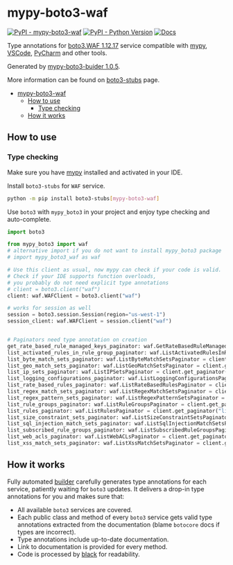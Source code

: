 # mypy-boto3-waf

[![PyPI - mypy-boto3-waf](https://img.shields.io/pypi/v/mypy-boto3-waf.svg?color=blue)](https://pypi.org/project/mypy-boto3-waf)
[![PyPI - Python Version](https://img.shields.io/pypi/pyversions/mypy-boto3-waf.svg?color=blue)](https://pypi.org/project/mypy-boto3-waf)
[![Docs](https://img.shields.io/readthedocs/mypy-boto3-builder.svg?color=blue)](https://mypy-boto3-builder.readthedocs.io/)

Type annotations for
[boto3.WAF 1.12.17](https://boto3.amazonaws.com/v1/documentation/api/1.12.17/reference/services/waf.html#WAF) service
compatible with [mypy](https://github.com/python/mypy), [VSCode](https://code.visualstudio.com/),
[PyCharm](https://www.jetbrains.com/pycharm/) and other tools.

Generated by [mypy-boto3-buider 1.0.5](https://github.com/vemel/mypy_boto3_builder).

More information can be found on [boto3-stubs](https://pypi.org/project/boto3-stubs/) page.

- [mypy-boto3-waf](#mypy-boto3-waf)
  - [How to use](#how-to-use)
    - [Type checking](#type-checking)
  - [How it works](#how-it-works)

## How to use

### Type checking

Make sure you have [mypy](https://github.com/python/mypy) installed and activated in your IDE.

Install `boto3-stubs` for `WAF` service.

```bash
python -m pip install boto3-stubs[mypy-boto3-waf]
```

Use `boto3` with `mypy_boto3` in your project and enjoy type checking and auto-complete.

```python
import boto3

from mypy_boto3 import waf
# alternative import if you do not want to install mypy_boto3 package
# import mypy_boto3_waf as waf

# Use this client as usual, now mypy can check if your code is valid.
# Check if your IDE supports function overloads,
# you probably do not need explicit type annotations
# client = boto3.client("waf")
client: waf.WAFClient = boto3.client("waf")

# works for session as well
session = boto3.session.Session(region="us-west-1")
session_client: waf.WAFClient = session.client("waf")


# Paginators need type annotation on creation
get_rate_based_rule_managed_keys_paginator: waf.GetRateBasedRuleManagedKeysPaginator = client.get_paginator("get_rate_based_rule_managed_keys")
list_activated_rules_in_rule_group_paginator: waf.ListActivatedRulesInRuleGroupPaginator = client.get_paginator("list_activated_rules_in_rule_group")
list_byte_match_sets_paginator: waf.ListByteMatchSetsPaginator = client.get_paginator("list_byte_match_sets")
list_geo_match_sets_paginator: waf.ListGeoMatchSetsPaginator = client.get_paginator("list_geo_match_sets")
list_ip_sets_paginator: waf.ListIPSetsPaginator = client.get_paginator("list_ip_sets")
list_logging_configurations_paginator: waf.ListLoggingConfigurationsPaginator = client.get_paginator("list_logging_configurations")
list_rate_based_rules_paginator: waf.ListRateBasedRulesPaginator = client.get_paginator("list_rate_based_rules")
list_regex_match_sets_paginator: waf.ListRegexMatchSetsPaginator = client.get_paginator("list_regex_match_sets")
list_regex_pattern_sets_paginator: waf.ListRegexPatternSetsPaginator = client.get_paginator("list_regex_pattern_sets")
list_rule_groups_paginator: waf.ListRuleGroupsPaginator = client.get_paginator("list_rule_groups")
list_rules_paginator: waf.ListRulesPaginator = client.get_paginator("list_rules")
list_size_constraint_sets_paginator: waf.ListSizeConstraintSetsPaginator = client.get_paginator("list_size_constraint_sets")
list_sql_injection_match_sets_paginator: waf.ListSqlInjectionMatchSetsPaginator = client.get_paginator("list_sql_injection_match_sets")
list_subscribed_rule_groups_paginator: waf.ListSubscribedRuleGroupsPaginator = client.get_paginator("list_subscribed_rule_groups")
list_web_acls_paginator: waf.ListWebACLsPaginator = client.get_paginator("list_web_acls")
list_xss_match_sets_paginator: waf.ListXssMatchSetsPaginator = client.get_paginator("list_xss_match_sets")
```

## How it works

Fully automated [builder](https://github.com/vemel/mypy_boto3_builder) carefully generates
type annotations for each service, patiently waiting for `boto3` updates. It delivers
a drop-in type annotations for you and makes sure that:

- All available `boto3` services are covered.
- Each public class and method of every `boto3` service gets valid type annotations
  extracted from the documentation (blame `botocore` docs if types are incorrect).
- Type annotations include up-to-date documentation.
- Link to documentation is provided for every method.
- Code is processed by [black](https://github.com/psf/black) for readability.